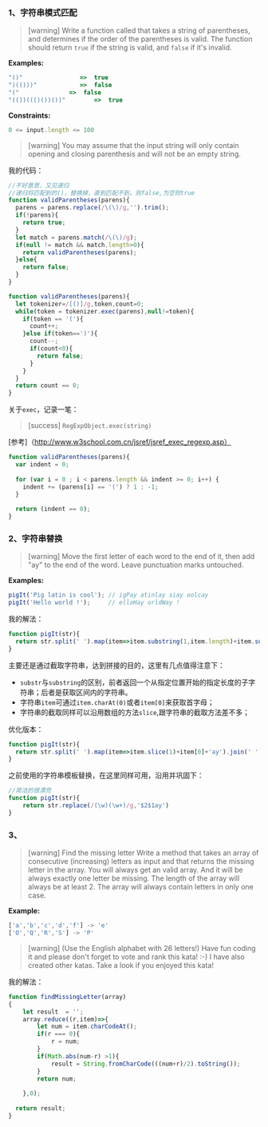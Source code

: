 
### 1、字符串模式匹配

>[warning] Write a function called that takes a string of parentheses, and determines if the order of the parentheses is valid. The function should return `true` if the string is valid, and `false` if it's invalid.

**Examples:**

```js
"()"             	=>  true
")(()))"        	=>  false
"("              =>  false
"(())((()())())"  		=>  true
```

**Constraints:**

```js
0 <= input.length <= 100
```
>[warning] You may assume that the input string will only contain opening and closing parenthesis and will not be an empty string.

我的代码：

```js
//不好意思，又见递归
//递归将匹配到的()，替换掉，直到匹配不到，则false,为空则true
function validParentheses(parens){
  parens = parens.replace(/\(\)/g,'').trim();
  if(!parens){
    return true;
  }
  let match = parens.match(/\(\)/g);
  if(null != match && match.length>0){
    return validParentheses(parens);
  }else{
    return false;
  }
}
```

<div class="cline"></div>

```js
function validParentheses(parens){
  let tokenizer=/[()]/g,token,count=0;
  while(token = tokenizer.exec(parens),null!=token){
    if(token == '('){
      count++;
    }else if(token==')'){
      count--;
      if(count<0){
        return false;
      }
    }
  }
  return count == 0;
}
```

关于`exec`，记录一笔：

>[success] `RegExpObject.exec(string)`

[参考]（http://www.w3school.com.cn/jsref/jsref_exec_regexp.asp）

<div class="cline"></div>

```js
function validParentheses(parens){
  var indent = 0;
  
  for (var i = 0 ; i < parens.length && indent >= 0; i++) {
    indent += (parens[i] == '(') ? 1 : -1;    
  }
  
  return (indent == 0);
}
```

### 2、字符串替换

>[warning] Move the first letter of each word to the end of it, then add "ay" to the end of the word. Leave punctuation marks untouched.

**Examples:**

```js
pigIt('Pig latin is cool'); // igPay atinlay siay oolcay
pigIt('Hello world !');     // elloHay orldWay !
```


我的解法：

```js
function pigIt(str){
  return str.split(' ').map(item=>item.substring(1,item.length)+item.substr(0,1)+'ay').join(' ')
}
```
主要还是通过截取字符串，达到拼接的目的，这里有几点值得注意下：

* `substr`与`substring`的区别，前者返回一个从指定位置开始的指定长度的子字符串；后者是获取区间内的字符串。
* 字符串`item`可通过`item.charAt(0)`或者`item[0]`来获取首字母；
* 字符串的截取同样可以沿用数组的方法`slice`,跟字符串的截取方法差不多；

优化版本：
```js
function pigIt(str){
  return str.split(' ').map(item=>item.slice(1)+item[0]+'ay').join(' ')
}
```

<div class="cline"></div>

之前使用的字符串模板替换，在这里同样可用，沿用并巩固下：

```js
//简洁的很漂亮
function pigIt(str){
	return str.replace(/(\w)(\w+)/g,'$2$1ay')
}
```

### 3、

>[warning] Find the missing letter
Write a method that takes an array of consecutive (increasing) letters as input and that returns the missing letter in the array.
You will always get an valid array. And it will be always exactly one letter be missing. The length of the array will always be at least 2.
The array will always contain letters in only one case.

**Example:**

```js
['a','b','c','d','f'] -> 'e'
['O','Q','R','S'] -> 'P'
```

>[warning] (Use the English alphabet with 26 letters!)
Have fun coding it and please don't forget to vote and rank this kata! :-)
I have also created other katas. Take a look if you enjoyed this kata!

我的解法：

```js
function findMissingLetter(array)
{
	let result  = '';
	array.reduce((r,item)=>{
		let num = item.charCodeAt();
		if(r === 0){
			r = num;
		}
		if(Math.abs(num-r) >1){
			result = String.fromCharCode(((num+r)/2).toString());
		}
		return num;
		
	},0);
  
  return result;
}

```